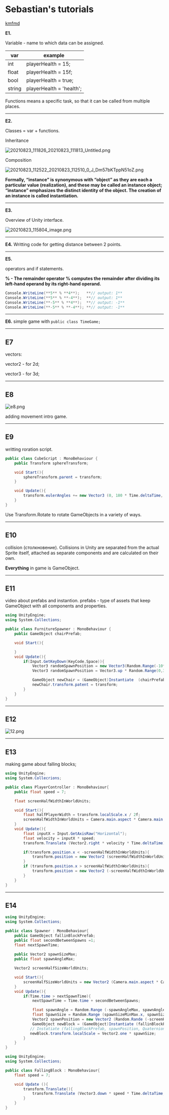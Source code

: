 # Sebastian's tutorials

[kmfmd](#E7)

**E1.**


Variable - name to which data can be assigned.


| var    | example                  |
| -------- | -------------------------- |
| int    | playerHealth = 15;       |
| float  | playerHealth = 15f;      |
| bool   | playerHealth = true;     |
| string | playerHealth = 'health'; |

Functions means a specific task, so that it can be called from multiple places.

---

**E2.**

Classes  = var + functions.

Inheritance

![20210823_111826_20210823_111813_Untitled.png](assets/20210823_111826_20210823_111813_Untitled.png)

Composition

![20210823_112522_20210823_112510_0_J_Dm57bKTppN51oZ.png](assets/20210823_112522_20210823_112510_0_J_Dm57bKTppN51oZ.png)

**Formally, “instance” is synonymous with “object” as they are each a particular value (realization), and these may be called an instance object; “instance” emphasizes the distinct identity of the object. The creation of an instance is called instantiation.**

---

**E3.**

Overview of Unity interface.

![20210823_115804_image.png](assets/20210823_115804_image.png)

---

**E4.**
Writting code for getting distance between 2 points.

---

**E5.**

operators and if statements.

**% - The remainder operator % computes the remainder after dividing its left-hand operand by its right-hand operand.**

``` csharp
Console.WriteLine(**5** % **4**);   **// output: 1**
Console.WriteLine(**5** % **-4**);  **// output: 1**
Console.WriteLine(**-5** % **4**);  **// output: -1**
Console.WriteLine(**-5** % **-4**); **// output: -1**
```

---

**E6.**
simple game with `public class TimeGame;`

---

## E7

vectors:

vector2 - for 2d;

vector3 - for 3d;

---
## E8
![e8.png](assets/e8.png)

adding movement intro game.

---
## E9

writting roration script.

```csharp
public class CubeScript : MonoBehaviour {
    public Transform sphereTransform;

    void Start(){
        sphereTransform.parent = transform;
    }

    void Update(){
        transform.eulerAngles += new Vector3 (0, 180 * Time.deltaTime, 0);
    }
}
```
Use Transform.Rotate to rotate GameObjects in a variety of ways.

---

## E10

collision (столкновение).
Collisions in Unity are separated from the actual Sprite itself, attached as separate components and are calculated on their own.

**Everything** in game is GameObject.

---

## E11

video about prefabs and instantion. 
prefabs - type of assets that keep GameObject with all components and properties.

```csharp
using UnityEngine;
using System.Collections;

public class FurnitureSpawner : MonoBehaviour {
    public GameObject chairPrefab;

    void Start(){

    }
    void Update(){
        if(Input.GetKeyDown(KeyCode,Space)){
            Vector3 randomSpawnPosition = new Vector3(Random.Range(-10f,10)0, Random.Range(-10f,10f));
            Vector3 randomSpawnPosition = Vector3.up * Random.Range(0,360);

            GameObject newChair = (GameObject)Instantiate  (chairPrefab, randomSpawnPosition, Quaternion.Euler(randomSoawnRotation));
            newChair.transform.patent = transform;
        }
    }
}
```

--- 
## E12

![12.png](assets/12.png)

---

## E13

making game about falling blocks;

```csharp
using UnityEngine;
using System.Collecrions;

public class PlayerController : MonoBehaviour{
    public float speed = 7;

    float screenHalfWidthInWorldUnits;

    void Start(){
        float halfPlayerWidth = transform.localScale.x / 2f;
        screenHalfWidthInWorldUnits = Camera.main.aspect * Camera.main.orthographicSize + halfPlayerWidth;
    }
    void Update(){
        float inputX = Input.GetAxisRaw("Horizontal");
        float velocity = inputX * speed;
        transform.Translate (Vector2.right * velocity * Time.deltaTime);

        if(transform.position.x < -screenHalfWidthInWorldUnits){
            transform.position = new Vector2 (screenHalfWidthInWorldUnits, transform.pisition.y);
        }
        if (transform.position.x > screenHalfWidthInWorldUnits){
            transform.position = new Vector2 (-screenHalfWidthInWorldUnits, transform.pisition.y);
        }
    }
}
```

---

## E14

```csharp
using UnityEngine;
using System.Collections;

public class Spawner : MonoBehaviour{
    public GameObject fallinBlockPrefab;
    public float secondBetweenSpawns =1;
    float nextSpawnTime;
    
    public Vector2 spawnSizeMax;
    public float spawnAngleMax;

    Vector2 screenHalfSizeWorldUnits;

    void Start(){
        screenHalfSizeWorldUnits = new Vector2 (Camera.main.aspect * Camera.main.orthographicSize, Camera.main.orthographicSize);
    }
    void Update(){
        if(Time.time > nextSpawnTime){
            nextSpawnTime = Time.time + secondBetweenSpawns;

            float spawnAngle = Random.Range (-spawnAngleMax, spawnAngleMax);
            float SpawnSize = Random.Range (spawnSizeMinMax.x, spawnSizeMinMax.y);
            Vector2 spawnPosition = new Vector2 (Random.Rande (-screenHalfSizeWorldUnits.x, screenHalfSizeWorldUnits.x), screenHalfSizeWorldUnits.y +spawnSize);
            GameObject newBlock = (GameObject)Instantiate (fallinBlockPrefab, spawnPosition, Quaternion.Euler(Vector3.forward * spawnAngle));
           // Instatiate (fallingBlockPrefab, spawnPosition, Quaternion.identity);
           newBlock.transform.localScale = Vector2.one * spawnSize;
        }
    }
}
```

```csharp
using UnityEngine;
using System.Collections;

public class FallingBlock : MonoBehaviour{
    float speed = 7;

    void Update (){
        transform.Translate(){
            transform.Translate (Vector3.down * speed * Time.deltaTime, Space.Self);
        }
    }
}
```